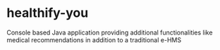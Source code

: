 # healthify-you

Console based Java application providing additional functionalities like medical recommendations in
addition to a traditional e-HMS
